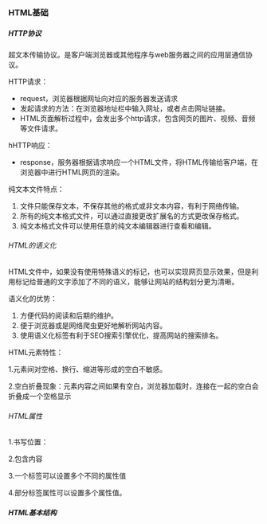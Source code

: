 ### HTML基础

##### HTTP协议

超文本传输协议。是客户端浏览器或其他程序与web服务器之间的应用层通信协议。

HTTP请求：

* request，浏览器根据网址向对应的服务器发送请求
* 发起请求的方法：在浏览器地址栏中输入网址，或者点击网址链接。
* HTML页面解析过程中，会发出多个http请求，包含网页的图片、视频、音频等文件请求。

hHTTP响应：

* response，服务器根据请求响应一个HTML文件，将HTML传输给客户端，在浏览器中进行HTML网页的渲染。

纯文本文件特点：

1. 文件只能保存文本，不保存其他的格式或非文本内容，有利于网络传输。
2. 所有的纯文本格式文件，可以通过直接更改扩展名的方式更改保存格式。
3. 纯文本格式文件可以使用任意的纯文本编辑器进行查看和编辑。

###### HTML的语义化

HTML文件中，如果没有使用特殊语义的标记，也可以实现网页显示效果，但是利用标记给普通的文字添加了不同的语义，能够让网站的结构划分更为清晰。

语义化的优势：

1. 方便代码的阅读和后期的维护。
2. 便于浏览器或是网络爬虫更好地解析网站内容。
3. 使用语义化标签有利于SEO搜索引擎优化，提高网站的搜索排名。

HTML元素特性：

1.元素间对空格、换行、缩进等形成的空白不敏感。

2.空白折叠现象：元素内容之间如果有空白，浏览器加载时，连接在一起的空白会折叠成一个空格显示

###### HTML属性

1.书写位置：

2.包含内容

3.一个标签可以设置多个不同的属性值

4.部分标签属性可以设置多个属性值。

##### HTML基本结构

<html> <head> <title> <body>

<head>标签：
    作用：用于存放<title><meta><style><script><link>.内部用于对于网页的设置，除了title内部的文字外，都不显示。
    <head>标签中我们必须设置的标签是title。
title标签
    1.作用：让页面拥有一个属于自己的标题。  
    2.title中的关键字可以作为搜索引擎抓取时的关键字，提高SEO搜索引擎优化。  
    3.内部的内容会显示在搜索结果的标题部分。  
    4.作为浏览器收藏夹默认的网页标题。    

​    建议网页必须添加title标签内部内容，内容尽量精简，提取网页的关键字。  

body标签

1. 定义网页的主体部分。

DTD

* 完整的html文件的第一行内容叫做文档定义类型。

命名空间

* xml:可扩展标记语言，使用在传输过程中的规范。被设计用来传输和存储数据，是html的补充。
* xmlns:全称叫做XMLNameSpace,浏览器会将此命名空间用于该属性所在元素内的所有内容。
* html元素的命名空间规定了在不同用户的浏览器中标签语义遵循的统一标准，避免出现标签名冲突、
* lang="en"  表示所有的标签元素内容的语言都是英语，对搜索引擎和浏览器是有帮助的。

字符集：

常用字符集编码

* 国际通用字库：

  UTF-8:以字节为单位对Unicode万国码进行编码，涵盖了所有人类的语言文字，一个汉字为三个字节大小。

* 中文国标字库

  * gb2312:少
  * gbk:是gb2312的扩展，增加了繁体字，一个汉字为2个字节大小。

常见问题

1.使用情况建议：

* 如果没有网页加载速度的要求，或者制作的是外文网站，使用utf-8  

* 如果含有大量中文汉字的网站，而且要求网页加载速度快，使用GBK.

* meta标签声明的字库，必须和编辑器软件默认编译字库相同，否则会出现两个字库不匹配，浏览器加载时出现乱码。 

  

#### HTML常用标签

##### h1-h6

权重 h1最大，h6最小，且相互之间不能嵌套  

语义化：如果一个页面多个h1标签，会降低浏览器解析网站内容的能力，因此默认一个页面只写一个h1

##### p

段落标签：给标签内部的内容添加一个完整段落的语义，不负责内容自动换行的样式。  

p和br的使用

* 每一对p标签内部的元素内容为一个完整的段落，如果有多个段落，需要使用不同的p标签进行定义！  

##### 文本格式化

* 均为双标签，且为文本机标签，内部只能书写文字。

* b -- 粗体 bold  

* i -- 斜体字 italic   

* u -- 下划线 underline  

* 其他标签：  

  big -- 大号字  em -- 着重文字  small -- 小号字

  strong -- 加重语气(粗体)  sub -- 下标字  

##### 图像标签

<img> ``` 

单标签；在指定位置插入图片，

属性类型：src/border/width/height/title/alt

width/height:

* 分别为图片的宽高。  
* 属性值：以px为单位的数值，或者省略px不写。  
* 如果不设置两个属性，则以图片的原始尺寸加载。  
* 只设置一个时，另一个会等比例变换；两个都设置，则需注意图片是否变形。  

border:图片边框  

title:鼠标悬停时的提示文本

alt:图片无法加载时用来替换的内容 。添加相对关键词有利于SEO搜索引擎优化。  

##### 音频标签 audio

属性：src/controls(必需)  

<audio src="" controls="controls"></audio>

##### 视频标签 video

<video src="" controls="controls"></video>

##### 超级链接 a 

作用：在指定的位置添加超链接，提供用户进行点击和跳转。  

跳转方式： 跨页面跳转(target="_blank")  页面内跳转

###### 路径查找：

相对路径：从HTML文件本身出发

* 同级查找  
* 子级查找  
* 上级查找  

绝对路径：从电脑的盘符出发进行查找，或者使用网址形式查找。  

缺点：

1. 盘符出发的路径不可移植，不可移动。  
2. 容易出现中文字符，中文路径容易出现错误  

建议：

* 使用相对路径
* 上传时需将图片资源与html文件一起上传。

##### 1.17总结：

* html语义化，有利于SEO搜索引擎优化，提高网站的搜索排名。  

* h1-h6是容器级标签，可以嵌套别的元素，但是不能嵌套比自己小的标签，否则浏览器解析时会自动结束。  

* p标签中嵌套div，浏览器解析时会给p自动结束。  

* html元素的空白折叠现象  

  

##### html锚点跳转:

1. 页面内锚点跳转  

   即从某个位置跳转到同页面的另一个位置  

   制作方法:设置锚点、添加链接  

   设置锚点(两种方法):

   1. 在目标位置的任一标签上添加id属性,id值唯一,区分大小写
   2. 在目标位置添加空的a标签 添加name属性

   添加链接

   1. 添加a标签,href中内容为#name或#id

2. 跨页面锚点跳转

   1.设置锚点

   2.添加链接:目标位置路径#id或name

##### 列表

列表分类:

* 无序列表
* 有序列表
* 定义列表(标题+解释项)

###### 无序列表:ul>li

注意事项:

1. ul内部职能嵌套li,li不能脱离ul单独书写  
2. li标签是一个经典的容器及标签,可以放任意标签,甚至可以放列表结构.  
3. 无序列表的列表项之间没有顺序之分,同样重要.  
4. 无序列表的作用只是搭建结构,与内容前的小圆点无关(css可进行修改)  

###### 有序列表:ol>li

与无序列表只是语义上的差异

注意事项:

1. ol内部职能嵌套li,li不能脱离ol单独书写.  
2. li标签是一个经典的容器及标签,可以放任意标签,甚至可以放列表结构.  
3. 列表项之间存在先后之分  
4. 有序列表的作用只是搭建有顺序的列表结构,前面的数字排序样式不是ol标签的作用,而是css负责的.  

###### 定义列表标签

自定义列表是项目及其注释的组合.

由三个标签组成完整的结构:

1. dl  表示定义一个自定义列表的大结构.  
2. dt  表示定义列表中的一个主题或术语.  
3. dd  定义解释项,表示描述或解释前面的定义主题.  

注意事项:  

1. dl内部职能嵌套dt和dd  dt和dd是同级关系.  

2. dl内部可以嵌套多项主题与解释    

3. dd解释的是前面最近的dt    
4. dt dd 都是容器及标签,可以放置任意内容  
5. 定义列表的缩进样式由css负责,标签只负责搭建语义结构  
6. 配合css布局效果,最好每个dl中只包含一组dt和dd,便于后期管理.  

##### 布局标签

div  span  常用作布局工具,俗称盒子

##### div:

俗称大盒子,内部可以放置任何内容

作用:

1. 划分空网页区域,进行结构布局.一般将相关内容使用div标签包裹起来,整体设置大的布局效果.

##### span

小盒子,容器级标签

作用 

* 在不改变整体效果的情况下进行一些局部调整.  

##### 表格基础

###### 基础内容:

1. 创建一个简单的表格至少有三个标签组成,分别为table  tr  td 标签  

   table: 表格,定义的是整个表格的大结构  

   tr:表格的行,定义的是表格由多少行组成  

   td:表格数据,定义的是每一行内部的单元格.  

2. 三者关系:table>tr>td

3. 表头:th,会替换td

###### 单元格属性:

* 表格单元格可以进行合并,通过th和td两个属性  
* rowspan:跨行合并.上下  
* colspan:跨列合并,左右  

案例问题:

* 没有**添加表格属性border**和style 导致显示空白页面

```html
        <table border="1" style="border-collapse: collapse">
            <tr>
                <td colspan="2"></td>
                <td rowspan="2"></td>
                <td colspan="2"></td>
            </tr>
            <tr>
                <td></td>
                <td rowspan="2"></td>
<!--                <td></td>-->
                <td></td>
                <td rowspan="2"></td>
            </tr>
            <tr>
                <td rowspan="2"></td>
<!--                <td></td>-->
                <td></td>
                <td></td>
<!--                <td></td>-->
            </tr>
            <tr>
<!--                <td></td>-->
                <td></td>
                <td colspan="2"></td>
<!--                <td></td>-->
                <td></td>
            </tr>
        </table>
```

* 法一:补全全部单元格后进行划分合并  
* 法二:数出行数及每行顶边对齐的单元格,直接进行填写合并数目  

###### 表格分区

四大区域:表格标题;表格头部;表格主体;表格页脚  

分区标签:

以下标签均为双标签,四个分区可以选择性进行组合

与书写顺序无关,浏览器加载时按照caption-->thead --> tbody --> tfoot的顺序.    

caption:表格标题,  

thead: 表格的头部 内部嵌套tr>th  

tbody:  表格主体  内部嵌套tr>td  

tfoot:  表格页脚  内部嵌套tr>td  

制作表格的步骤:

写分区--填充内容-- 如果有合并,则进行合并

##### 表单的了解与制作

表单用于搜集不通类型的用户输入,表单元素就是网页中提供用户进行输入或点击的小控件.

在html中,一个完整的表单通常由表单域、提示信息和表单控件构成.

###### 功能:

* 表单域:容器,用来容纳所有表单控件和提示信息,可以定义处理表单数据所用程序的url地址及数据提交到服务器的方法.  
* 提示信息:一个表单通常还需要包含一些说明性文字,提示用户进行填写.  
* 表单控件:包含了具体的表单功能项,如单行文本输入框、密码框等.  

###### 表单域

form  :功能性标签,保证表单信息正确的提交到后台服务器

* action: url  指定接收并处理表单数据的服务器程序的url地址
* method: get/post  用于设置表单数据的提交方式
* name:  自定义名称  规定表单的名称

​           双标签,容器级标签

###### 表单元素

input标签:

* 单标签,本身相当于一个特殊的文本    

* 通过标签属性实现常用功能    

  * type:决定input标签的形态    

    * text 单行文本输入框  value属性定义默认的输入文字  

    * password 密码输入框   

    * radio  单选框 一般成组出现(性别)    

      同一组单选框必须互斥,通过设置相同的name值实现  

    * checkbox  复选框  同一组最好也设置相同的name值(实现分组)  

      单选框和复选框都可以通过checked来设置默认选项  

    * 按钮:  

      * button 普通  
      * reset  重置  
      * submit  提交  
      * image  图片  

    * file: 文件上传  input的multiple属性可以决定是否选择多个文件.  

    * textarea : 文本域  在标签之间书写的内容即为默认文本     

      属性: rows/cols

下拉菜单:

下拉菜单需要至少两个标签完成结构:selection  option  

两个标签都是双标签,文本级标签.

关系:selection>option option可以有任意多项.

默认选中项:一般情况为第一项,也可通过设置selected来设置.  

分组管理:optgroup 

select>optgroup>option

optgroup 的label属性,表示给这组标签添加组名,optgroup 不能选

label标签:帮表单元素定义标记. 通过绑定其他内容去扩大触发点击范围.如果将表单控件与提示内容使用label进行绑定后,用户点击label内的提示内容时,浏览器会自动将焦点转到和标签相关的表单控件上.

绑定方法:

法一:

1. 给表单元素设置id属性  
2. 将需要绑定的其他内容用label标签包裹  
3. 给label标签设置for属性,属性值为绑定的表单元素的id属性值  

法二:

* 将内容与input都包裹在label中.    

对比:

* 要绑定的内容与表单元素距离太远时,使用第一种  

##### 字符实体

背景:在普通文字书写时,有一些特殊符号或具有特殊功能的符号不能直接书写,因此需要用一些HTML预留好的替换字符进行书写,这些替换字符叫做字符实体.

常用字符实体:

| 结果 | 描述           | 实体名称 |
| ---- | -------------- | -------- |
| "    | quotation mark | &quot;   |
| '    | apostrophe     | &apos;   |
| &    | ampersand      | &amp;    |
| <    | less-than      | &lt;     |
| >    | greater-than   | &gt;     |

所有的字符实体和试题编号都是以&开头,;结尾

实体名称对大小写敏感!

浏览器也许并不支持所有实体名称.





### CSS

层叠样式表,用来表现HTML文件样式的计算机语言.

作用:静态地修饰网页,并且可以配合各种脚本语言动态地对网页各元素进行格式化.

css的组成:

层叠式:层叠性和继承性

样式:定义如何显示HTML元素(文字文本、背景、盒模型、浮动、定位、其他)

#### CSS语法

###### css书写方式:内联式、内嵌式、外联式、导入式

| 名称   | 位置                                                         | 备注                                                         | 示例                                                         | 特点                                                         |
| ------ | ------------------------------------------------------------ | ------------------------------------------------------------ | ------------------------------------------------------------ | ------------------------------------------------------------ |
| 内联式 | 在HTML标签之上的style属性中书写css样式                       | 所有的css样式属性总体组成标签的style属性的属性值.            | <p style="font-size: 20px;font-weight: 700;color: #ff8500">这是一段文字</p> | a.必须写在标签上,没有完全脱离HTML标签  b.css样式代码让标签结构繁重,不利于HTML结构的解读  c.多处需要相同样式时,需要写多次,增加代码量. |
| 内嵌式 | HTML文件中,head标签内部的style标签中进行书写                 | style标签的属性type,属性值为"text/css"                       | <style>/* css规则:选择器、属性*/</style>                     | 优点:a.实现了结构和样式的初步分离,css只负责样式,HTML负责结构.   b. 多个标签可以利用一段代码设置相同的样式,节省代码量.         缺:a.没有完全脱离html  b.两个HTML文件想使用同一个样式时,仍需写两次.增加代码量  c.HTML文件中css代码过多时,会头重脚轻. |
| 外联式 | 在一个单独的扩展名为.css的文件中                             | 内部代码与内嵌式样式表中style标签中的代码是一样的,需要通过选择器去选中标签,添加对应的样式.不需要再添加style标签 | 外联式引用:必须将样式表引入到HTML文件中才能正常进行加载.           引入方式:在HTML中的head标签内部使用link标签进行引入 | 优点:a.实现了HTML和css的完全分离   b.多个HTML文件可以共用一个css文件,便于提取公共css,减少代码量  c.可以实现一个css文件变化,多个HTML页面同时变化,减少工作量. d.一个HTML页面可以引入多个css文件,实现同一个页面中css代码分层. |
| 导入式 | 在内嵌式样式表<style>标签内部，或者在外联式样式表内部，导入其它外部的css文件 | 利用一条@import url(路径)语句进行引入                        |                                                              | 浏览器优先加载HTML结构,结束后再进行编译,如果网速较慢时,会导致网页出现没有css样式的效果,给用户的体验不好. |

link标签

| 属性名 | 属性值       | 说明                                                         |
| ------ | ------------ | ------------------------------------------------------------ |
| rel    | "stylesheet" | 表示引入的外部文件与HTML之间的关系                           |
| href   | css文件路径  | hypertext reference  超文本引用                              |
| type   | "text/css"   | 表示加载时代码按照纯文本形式的css代码加载.HTML5中可以省略type属性不写. |

实际应用:

* 小型案例:可以使用内嵌式css
* 大型网站项目:推荐使用外联式css

#### css规则

由两部分组成:选择器,一条或多条声明.

注意事项:

1. 分号必要性:每条属性后必写;  否则后面的样式全会解析错误
2. css中所有属性与属性之间对换行、空格、缩进不敏感
3. 合理添加注释   /* 注释 */

###### css格式样式:

展开格式:开发过程中使用,代码可读性强,便于调错

紧凑格式:上传服务器时使用,减少不必要的空白字符,压缩文件大小,利于传输.

大小写皆可,推荐小写.

空格规范:选择器后;属性名和属性值之间.

### css常用样式:

#### 字体属性

* color  

* font-family  

  font-family可以设置多个字体名称,在实际加载时只会选择一种加载,选择的一句是按书写顺序进行,如果浏览器不支持第一种字体,则会尝试下一个,直到找到第一个支持的字体.  

  浏览器中加载的字体是用户机器自带的,如果用户的电脑中没有设置的字体则加载失败,需要查找下一个,因此,必须在最后设置一个所有机器都具备的通用字体作为后路.  

  中文字体中一般带有英文可以加载的字体效果,为了避免对英文字体的影响,建议将英文字体写在属性值最前面  

* font-size  

  | 相对长度单位 | 说明                              |
  | ------------ | --------------------------------- |
  | px           | 像素值,最常用单位                 |
  | em           | 倍数,继承自父元素设置的字号的倍数 |
  | %            | 百分比,继承自父元素设置的字号的   |

  | 绝对长度单位 | 说明 |
  | ------------ | ---- |
  | in           | 英寸 |
  | cm           | 厘米 |
  | mm           | 毫米 |
  | pt           | 点   |

  注意事项

  1. 如果HTML中不设置字号，不同的浏览器有自己默认的加载字号，比如chrome、IE，默认显示字号为16px。

  2. 不同的浏览器也有自己最小加载显示字号，如果设置的字号低于最小字号，都以最小字号加载，0除外。chrome浏览器最小加载显示字号为8px，IE浏览器最小可以支持1px的字号。

  3. 实际应用:

     网页中最小设置字号必须是12px，如果低于12px会出现兼容问题。现在网页中普遍使用14px+。  

     尽量使用12px、14px、16px等偶数的数字字号，ie6等老式浏览器支持奇数会有bug.  

     实际工作中以设计为主.  

* font

  font-weight：

  * 设置文字是否加粗
  * 属性值：单词(normal/bold/bolder/lighter)  数字(400/700)

  font-style:

  * 设置文字是否斜体显示
  * 属性值：normal、italic(斜体样式)、oblique(文字倾斜)

  line-height

  * **可以被继承!**

  * 设置一行文字实际占有的高度，文字字号在行高中是垂直居中的。
  * 属性值：px  %
  * 量取行高：
  * 确定字体及字号
    * 根据已知字体和字号，书写上下对齐的两行文字并调整，直到其对齐。

  字体综合font：

  1. 进行综合书写时，必须有字号和字体，且顺序不得颠倒

  2. 字号/行高 字体     

     font: 18px/25px "宋体";

  3. 粗体/斜体 字号/行高 字体   

     ```html
     font: bold italic 18px/25px "宋体"
     ```

  设置过line-height后再设置font综合属性，则前面的line-height失效。

  正确写法为:

  1. 父元素设置line-height，子元素设置font-size

  2. 父元素不进行设置，子元素设置font简写属性 。

     ```
     font: 12px/22px "微软雅黑";
     ```

     

#### 文本属性

##### 水平对齐

text-align : 设置文本水平方向对齐

在盒子中，不论文本是单行还是多行，都会向对应方向对齐。

属性值：left center right 

##### 文本修饰

text-decoration:

属性值：none/overline/line-through/underline

##### 文本缩进

text-indent

属性值：数值 / em(首行缩进几个中文字符的位置)  / 百分比(文字所在父级标签的width属性的百分比)

区分正负，正向右，负向左。

#### 盒子

如果想在浏览器中具体看到一个盒子占有的实际位置,需要设置盒子可以实体化的三属性。

width  height  background-color

##### css选择器:

在内嵌式和外部css中，要想将 CSS样式应用于特定的HTML元素，首先需要找到该目标元素，这时需要用到CSS中的选择器。

选择器:选择要添加样式的HTML标签的一种方法、模式.

版本:css2.1

分类:

* 基础选择器:标签选择器、id选择器、类选择器、通配符选择器  
* 高级选择器:后代选择器、交集选择器、并集选择器  

| 选择器       | 选择方式                                                     | 书写方式                                                     | 选择范围                                                     | 示例                 | 用途                                                         | 特点                                                         |
| ------------ | ------------------------------------------------------------ | ------------------------------------------------------------ | ------------------------------------------------------------ | -------------------- | ------------------------------------------------------------ | ------------------------------------------------------------ |
| 标签选择器   | 通过标签名选择标签元素                                       | 标签名                                                       | HTML文件中所有的同名标签                                     | p { color: red }     |                                                              | 优:可以选中所有的同名标签,设置所有同名标签的公共样式.   缺:只能实现全选,不能对局部的标签添加特殊样式 |
| id选择器     | 通过标签上的id去选择标签                                     | #id属性值                                                    | 只能选中一个标签,id值唯一                                    | #para1 { color:red } |                                                              | 缺点:只能实现单选,不能多选                                   |
| 类选择器     | 通过标签的class属性去选择标签                                | .class属性值                                                 | 页面中所有class属性值相同的标签.class属性值可以与其他的class相同. |                      |                                                              | ·特点1:多个不同的标签，不区分标签类型，只要class属性值相同，都可以被同一个类选择器选中。·特点2:一个标签的class属性可以有多个属性值，值之间用空格分隔，每个属性值组成的选择器，都可以选中这一个标签，每个选择器后面的样式都会添加给同一个标签.    优点:①通过一个类选择器进行多选，选中多个标签，添加公共样式。②一个标签可以被多个类选择器选中，可以将所有样式进行分离，分别提取公共样式和单独样式，节省代码量。 |
| 通配符选择器 | 通过一个符号选择全部元素                                     | * { }                                                        | 全部元素                                                     | * { }                |                                                              | 优:可以全选、简化书写    缺:通配符选择效率低，设置的部分公共样式不是所有标签都需要添加，如果使用通配符选择，会让不需要的标签也加载一次样式，导致浏览器多做无用的工作。**实际上线的网站不允许使用*清除默认内外边距!** |
| 后代选择器   | 通过标签之间的嵌套关系去选择元素,基本组成部分就是基础选择器  | 空格表示后代，基础选择器中间使用空格分隔，空格前面的选择器选中的标签必须是后面选择器选中标签的祖先级。 | 通过后代选择器中前面的一系列基础选择器缩小选择范围，最终由最后一个选择器确定选中的标签。 |                      |                                                              | **后代关系不一定是父子关系**     优点:减少了class属性的定义使用,选择效率更高. |
| 交集选择器   | 通过一个标签之上满足所有的基础选择器的需求去选择标签。       | 书写方式:基础选择器进行连续书写，如果有标签选择器参与交集，必须书写在开头. | 选择范围:选择的是满足所有基础选择器需求的标签，如果一个条件不满足都不能被选中。 | p.demo { color: red} |                                                              | 交集选择器可以进行类名的连续交集,需要满足更多的条件才能选中标签;IE6不支持连续交集写法,只关注最后一个.  交集选择器可以作为其他高级选择器的组成部分 |
| 并集选择器   | 不同选择器选中的元素都要设置相同的样式，多次书写相同的样式属性对代码造成浪费，可以将前面六种选择器可以进行并集书写，相当于一种简化写法。 | 将多个选择器中间用逗号进行分隔，最后一个后面不能加逗号。     | 是所有的单独选择器选中的标签的并集集合。                     |                      | 如果多个标签具有公共样式，但是不能用一个选择器选中，可以使用并集写法。②可以使用标签选择器的并集写法，进行默认样式的清除，替换通配符的功能。 |                                                              |

类选择器的特殊应用:

原子类:在css中提前设置一些类名，每个类选择器后面只添加—条css样式属性,这些属性会在页面中常被使用，后期可以不需要多次书写属性，只要将对应的类名添加给需要的标签即可。

###### 伪类

概念:

* 普通的类:

  必须给标签设置对应的class值才能选中标签,而且类选择器后面添加的属性会立即加载到浏览器上.

* 伪类:

  伪类:不需要给标签添加任何属性，伪类名都是语法提前规定好的，须搭配其他选择器使用，伪类选择器后面添加的样式不一定立即加载到浏览器之上,只有用户触发了对应的行为，伪类的样式才会立即加载。

a标签的伪类 : link visited  hover active

* 用户触发对应行为就可以加载对应的样式.

* 书写顺序: link --  visited --  hover  -- active  否则会被层叠

  原因:伪类的权重是相同的,只能根据书写顺序来进行层叠

伪类选择器:通过选中的标签添加伪类，去选中标签的某个状态或位置。

:after:这个伪类表示选中的是某个标签内部的最后的位置。

书写方法:前面必须加普通的选择器，后面连续书写伪类名称。

将伪类添加给一个选中父盒子的选择器后面，一般给需要清除**浮动的父盒子**设置一个clearfix的类名。

##### 继承性

* 如果一个标签没有设置过一些样式，它的某个祖先级曾经设置过，在浏览器中该标签也加载了这些样式，这些样式都是从祖先级继承而来，这种现象就是继承性。  
* 能够被继承的样式是所有的文字相关样式属性，其他的属性都不能被继承。

继承性的应用:

* 继承性是一个很好的性质，可以将页面中出现最多的文字样式设置给一个较大的祖先级标签比如<body>，后期所有的后代标签都可以从<body>进行继承。

##### 层叠性

样式层叠

判断选择器是否选中目标标签:

* 选中目标标签

  1. 比较多个选择器的权重,权重高的层叠权重低的(范围越大,权重越小)  

     高级选择器权重比较方法:依次比较组成高级选择器的id的个数，类的个数，标签的个数，如果前面能够比较出大小就不再比较后面，如果前面相等就往后比较，直到比较出大小。  

     比较顺序:id个数,类的个数,标签的个数.    

  2. 如果选择器权重都相同,需要比较css中代码的书写顺序,后面的会层叠掉前面的.  

* 选中目标标签的祖先级    

  选中的目标是祖先级,文字样式被继承,也会出现层叠  

  1. 就近原则,  
  2. 同样近时,比较选择器权重  
  3. 权重也相同时,比较css代码中的书写顺序.  

* !important关键字

  在**比较权重过程中**如果遇到此关键字,可将此样式属性的权重提升到最大.  

  书写位置:属性值 !important

  *注意*

  ① 就近原则中,不需要比较选择器权重,所有important会失效.

  ②important不能提升选择器的权重,只能**提升某条属性的权重**到最大.

* 行内式样式权重最高,但是比!important关键字低



#### 盒模型：
    
+---------------------------+
|          margin           |
|  +---------------------+  |
|  |       padding       |  |
|  |   +-------------+   |  |
|  |   |   content   |   |  |
|  |   +-------------+   |  |
|  |                     |  |
|  +-------border--------+  |
|                           |
+---------------------------+
注意顺序，由内而外：content -> padding -> border -> margin

宽 高 边框(border) 内边距(padding) 外边距(margin)

常见盒模型区域：

1. 书写元素区域：width+height
2. 盒子可以实体化的区域：width+height+border+padding
3. 盒子实际占位：width+height+border+padding+margin

##### 盒模型属性

**width**：auto/px/%

​	特殊应用:普通元素如果不给它设置宽度时，默认为auto，浏览器会根据其特性自动计算出所占宽度，如：div默认为父级元素的100%宽，span默认为内容自动撑开的宽度。

​			body元素较为特殊，不需要设置其width属性，宽度会自动适应浏览器窗口的宽度。

**height**：auto/px/%

​		特殊应用：如果不设置高度，默认为auto，浏览器会自动计算出实际高度,也就是内部元素内容自动撑开的高度。元素高度自适应内部内容的高度。

**padding**

作用：设置的是元素的边框内部到宽高区域之间的距离。

特点：可以去加载背景，不能书写嵌套的内容。

属性值：常用px

复合属性(4个值):上右下左

简写:可以有1-4个值

1. 四个值:上右下左

   ```html
   padding: 20px 15px 30px 40px
   ```

2. 三个值:上[左右] 下

   ```html
   padding: 20px 30px 40px
   ```

3. 两个值:[上下] [左右]
4. 一个值:[上下左右]

案例:制作三边相同,一边不同的内边距

```html
法一:padding:20px 20px 20px 15px
法二:padding: 20px 20px 15px
法三:padding: 20px
     padding-bottom: 15px
```

**border**

作用:设置的是内边距外面的边界区域,作为合资的实体化的最外层.

属性值:由三个值组成,分为线的宽度、形状、颜色

复合属性:三个值

* border-width: px  四个方向都有边框

* border-style: 形状单词,总体类似padding综合属性的写法

  none   /  solid  /  dashed(兼容问题)  /  dotted

* border-color: 颜色名或颜色属性

根据边框的方向划分:

* 上右下左
* 每个单一方向都需要三个值

根据方向和类型进一步细分

* 单一属性写法:border-方向-类型

  ```html
  border-top-color: green;
  ```

**margin**

作用:设置盒子与盒子之间的距离

特点:不能渲染背景

属性值:px

##### 盒模型的扩展应用

###### **清除默认样式**

* 大部分标签都有一个浏览器加载的默认样式,会对布局造成一些影响.为了避免默认样式对整体布局效果造成影响,一定要清除默认样式.

* 盒模型属性中内外边距:大部分容器及标签都有默认边距,用标签选择器的并集方式或用通配符清除.

  浏览器加载时,通配符会选中所有元素,标签选择器只选部分,因此,**通配符选择器的效率较低**.

* ul  ol  清除默认的列表前缀  list-style:none

* a: 标签的默认样式

  ```
  a {
    color: #333;
    text-decoration: none;
  }
  ```

* 清除默认加粗效果:font-weight: 400;或normal

* 可以设置初始化的公共样式,让大部分后代标签去继承

  ```
  body {
    color: #333;
    font-size:14px;
    font-family: Arial,"宋体"
  }
  ```

###### **高度height应用**

* 如果设置了高度:盒子占有的高度位置就确定死了，后面的同级元素会紧挨着加载。
* 如果不设置高度:会根据标签内部内容高度自动撑开。

必须设置高度:

设计图中盒子高度位置固定,其他元素在高度下面加载.

自身盒子内部内容过多会移除盒子区域.

overflow属性:

* 设置了高度的盒子,如果内容出现溢出,使用overflow属性进行处理

​	属性值:visible / hidden / scroll / auto 

必须不设置高度:

* 要求盒子高度必须自适应内部内容的高度(新闻页面)
* 或者设置height的属性值是自动的

给父元素添加溢出隐藏

```css
/*overflow: hidden;*/
```

高度自适应原因:一个元素没有设置高度，同时设置了溢出隐藏，浏览器在加载盒子尺寸时，遇到溢出隐藏浏览器会强制性去检索内部的子元素的高度，不论子元素是标准流还是浮动，都会将最高的高度作为父盒子高度加载。
浮动影响后面的元素:父元素有了高度后，可以管理住内部所有的浮动元素，不会延伸到后面标签中影响贴边.

###### **居中**

* 文本水平居中:text-align

* 文本垂直居中:

  单行:文本在行高中是居中的,可以通过设置行高=盒子的高度来实现垂直居中: line-height = height

  多行:让元素高度自适应,或正好=多行文字的高度,设置元素内边距上下值相同.

* 元素垂直居中:

  与多行文本类似,让父盒子高度为自适应,并为其设置上下padding

* 元素水平居中:

  对于div等需要独占一行的盒子,**父盒子宽度大于子盒子时**,给子盒子设置margin值,左右为auto.

  原因:auto只在水平方向有作用,水平方向的margin如果设置为auto,边距会自动无限增大,直到撑满父元素中除了子元素之外的区域,如果两边都是auto,都要无限增大,达到平衡时,两边距离相同,盒子就会居中.

###### **父子盒模型**

1. 需要独占一行的盒子中横着放多个元素且保证子元素不溢出不掉下.这时就需要父width≥所有子元素的width+padding+margin+border

2. 特殊情况:盒模型自动内减

   父子盒模型中,只有一个子元素,且子元素是类似div标签(必须独占一行),不设置子元素的width属性,子元素的width属性值会自动加载父元素的width.

   如果同时设置了子元素的margin  padding border,不需要手动进行内减,子元素的width会自动收缩尺寸.

###### **margin塌陷**

*水平方向没有margin塌陷问题!*

* 同级元素塌陷:

  现象:在垂直方向如果有两个元素的外边距相遇,那么实际的两个盒子间的边距为两个外边距中较大的那个,而不是两个的和.

* 父子元素塌陷

  * 父元素和子元素都设置了同方向的margin值,两个属性之间没有其他内容进行隔离,导致两个属性相遇,发生margin塌陷.
  * 父元素没设置margin,子盒子设置了margin,会带着父级一起掉下来.

解决问题!

* 同级:避免两个margin相遇
  * 找准一个方向,将想要的margin值只给一个元素
* 父子:添加border或padding隔离开;父子盒模型之间的距离直接使用父级的padding挤出来,避免使用子元素的margin



#### 标准文档流

标准文档流，指的是元素排版布局过程中，元素会默认自动从左往右，从上往下的流式排列方式。前面内容发生了变化，后面的内容位置也会随着发生变化o

HTML就是一种标准文档流文件。

HTML中的标准文档流特点通过两种方式体现:微观现象和元素等级。

标准文档流特点:

* 区分行块
  * 块级元素:可以设置宽高,必须独占一行
  * 行内元素:不能设置宽高,可以并排一行

微观现象:

1. 空白折叠现象
2. 文字类的元素如果排列在一行,会出现一种高低不齐,底边对齐的效果.
3. 自动换行:元素内一行内容写满width时会自动换行

元素等级:

​	(和在HTML中根据元素放的内容不一样划分的容器级文本级不是一个概念)

* 块级元素:大部分容器级标签,p标签
  * 可以设置宽高,浏览器正常加载
  * 独占一行
  * 如果不设置宽度,会自动撑满父级元素,不设置高度,会自动被内容撑开
* 行内元素: 大部分文本级标签
  * 不能正常加载宽度和高度,其他的盒模型属性虽然能设置,但加载时容易出现问题
  * 行内元素可以与其他行内或行内块元素并排显示
  * 行内元素无论是否设置宽高,都会被自动撑开.
* 行内块元素:img  input
  * 可以设置宽高,可以与其他行内或行内块排成一行
  * 如果不设置宽高,则以原始尺寸进行加载,或被内容自动撑开
  * 依旧具有标准流的围观现象,如空白折叠,自动换行 

#### 显示模式display

标准流中的元素有自己默认的浏览器加载模式，但是加载模式不是一成不变的，后期可以通过display属性更改一个标签的显示模式。

属性值:	block  /  inline  /  inline-block  /  none

脱离标准流:浮动  绝对定位  固定定位

##### 浮动

属性名:float

属性值 : left  right

###### 性质:

1. 脱离标准流:具备行块二象性,浮动的元素可以设置宽高,还可以并排一行,且不会有空白折叠现象,如果不设置宽高,可以被元素内容自动撑开.

2. 依次贴边:

   若为left:父元素宽度足够的情况下,所有子元素会按照HTML书写顺序依次向左进行贴边.

   两种情况:

   * 父元素宽度不够时,子元素会倒着向前找边贴
   * 兄弟元素后面的宽度够,但没有边可以被贴时,此元素会继续倒着向前找边贴
   * 不会出现钻孔现象
     * 如果贴到父元素后,子元素比父元素宽,那么会出现溢出现象

3. 浮动的元素没有margin塌陷现象

4. 浮动的元素让出标准流位置

   元素浮动后,脱离了标准流,会将原占有的标准流位置让给后面一个同级元素.

   如果一个浮动而其他的不浮动,在不同浏览器中会有不同的效果:压盖,水平排列,有margin的水平排列

   如果没有特殊需求，不允许一个父元素中的子元素有的浮动有的不浮动，同级元素中有一个浮动其他的也要浮动。(存在兼容問題)

5. 字围现象

   与压盖效果类似,一个元素浮动,元素2不浮动且内容中包含文字,元素1让出标准流位置后,元素1会盖住元素2,但文字内容不会被盖,文字会围绕元素1进行加载.

   案例:百度百科的图文介绍

###### 浮动的问题

1. 标准流中的元素，不设置高度的情况下，都能被内部的标准流元素自动撑高。如果内部的子元素进行了浮动，浮动的子元素是撑不高标准流父亲的。
2. 父元素没有高度，会影响后面元素的标准流位置，如果浮动的子元素足够高时，有可能影响到后面浮动元素的贴边。

###### 清除浮动带来的影响:

1. 给标准流的父元素强制给一个合适的高度

   解决:父元素有了高度，前面的浮动不能影响后面元素的标准流位置和贴边。

   问题:父元素高度不是自适应，一旦子元素高度变化，问题可能再次出现。

2. clear属性

   作用:清除标签元素自身受到的前面的浮动元素的影响

   属性值:left  /  right  /  both  

   给标准流父元素添加clear属性，父元素不受前面浮动影响，不会再占有浮动让出的位置.

   解决:浮动元素影响后面元素标准流位置和贴边。

   问题:父元素不能高度自适应，两个父元素之间如果有margin效果不正确。

3. 隔墙法:

   在两个盒子之间添加一个空盒子 且盒子带有以下属性:

   ```html
   .boxclear {
   clear:both;
   }
   ```

   解决:浮动影响后面元素标准流位置和贴边，模拟父元素间的距离。

   问题:父元素没有高度自适应。

4. 内墙法:

   在父元素内部,所有浮动子元素的最后添加一个空div,包含以下属性:

   ```
   .boxclear {
   clear:both;
   height:0;	
   }
   ```

   解决:父元素高度自适应，浮动影响后面的元素位置和贴边。

   缺点:浮动是css样式属性带来的问题，内墙法使用HTML结构去辅助解决问题，如果页面中浮动元素很多，需要添加多个没有语义的空标签，造成HTML结构的冗余。

5. 添加伪类选择器

   :after:这个伪类表示选中的是某个标签内部的最后的位置。

   书写方法:前面必须加普通的选择器，后面连续书写伪类名称。

   将伪类添加给一个选中父盒子的选择器后面，一般给需要清除**浮动的父盒子**设置一个clearfix的类名。

   ```css
           .clearfix:after {
               /*添加一个文字内容*/
               content: "1";
               /*将文字转为块级元素*/
               display: block;
               /*给此盒子设置固定高度,避免影响父盒子高度*/
               height: 0;
               /*清除前面的浮动影响*/
               clear: both;
               /*将占位置的元素隐藏*/
               visibility: hidden;
           }
   ```

6. 

总结:

如果父元素高度是固定的，建议使用height属性解决。
如果父元素高度需要自适应，建议使用overflow属性解决浮动问题。

浮动贴边性质的应用:

* 平均分布表格
* 导航栏效果
* 常见的电商或企业网站布局.

#### 背景属性:

###### background-color

###### background-image

* 作用:给盒子添加图片的背景修饰
* 加载范围:默认的加载到边框及以内的部分,后期如果图片不重复加载,加载从border以内开始.
* 属性值:url(路径)

###### background-repeat

搭配background-image使用

| 属性值    | 作用                                                         |
| --------- | ------------------------------------------------------------ |
| repeat    | 重复，默认属性值，表示会使用背景图片重复加载填满整个盒子背景区域 |
| no-repeat | 不重复，不论背景图是否大于盒子范围，都只加载一次图片         |
| repeat-x  | 水平重复，使用背景图片水平重复加载铺满第一行，垂直方向不重复 |
| repeat-y  | 垂直重复，使用背景图片垂直重复加载铺满第一列，水平方向不重复 |

###### background-position

主要用于设置不重复的图片在背景区域的加载开始位置。

属性值:分为三种写法，单词表示法、像素表示法、百分比表示法。不论哪种写法，属性值都有两个，值之间用空格分隔。

单词表示法:left  /  center  /  right         top  /  center  /  bottom

像素表示法: 属性值可以为负.

```
background-position:100px 200px;
/*表示针对border内的左上定点水平方向距离为100px,垂直方向距离为200px */
```

* 应用:可以利用属性值为负数,制作在小盒子中显示大的背景图的一部分

百分比表示法:水平方向，等价于盒子的border以内的背景区域宽度减去图片的宽度;垂直同水平

###### background-attachment

作用:设置的是背景图片是否要随着页面或者盒子的滚动而滚动。

属性值:

| 属性值 | 说明                                                         |
| ------ | ------------------------------------------------------------ |
| scroll | 滚动的，表示背景图片与盒子保持相对位置不变，随着页面的滚动而滚走。 |
| fixed  | 固定的，背景图的定位的参考点从盒子border以内的左上顶点变为了浏览器窗口的左上顶点，页面滚动时，浏览器窗口的左上顶点是不变的，导致背景图固定在浏览器窗口的某个位置,不会随着页面滚动而滚走. |

###### 综合属性:background

属性值:1-5个的组合,可以交换顺序

**注意**

* 没有写的属性会按照默认值进行加载
* 后期可以使用单一属性对综合属性中的值进行层叠.

##### 背景应用：

###### 场景一：替换插入图

文字隐藏方式：

1. 将font-size设置为0
2. 使用text-indent将文字缩出盒子，再用overflow：hidden来实现。

###### 场景二：padding区域背景图

在一个盒子中，有背景图有文字，文字会让开背景图区域进行加载，背景区域应该使用padding挤出位置。

###### 场景三：精灵图

当用户访问一个网站时，需要向服务器发送请求，网页上的每张图像都要经过一次请求才能展现给用户。
然而，一个网页中往往会应用很多小的背景图像作为修饰，当网页中的图像过多时，服务器就会频繁地接受和发送请求，这将大大降低页面的加载速度。
为了有效地减少服务器接受和发送请求的次数，提高页面的加载速度，出现了CSS精灵图。

CSS精灵是一种处理网页背景图像的方式。
它将一个页面涉及到的所有零星背景图像都集中到一张大图中去，然后将大图应用于网页，这样，当用户访问该页面时，只需向服务发送一次请求，网页中的背景图像即可全部展示出来。

css精灵的技术依据
①将网页中需要用到的小尺寸背景图制作成一张背景透明的png
图片。
②利用背景定位技术，将精灵图的每个小图片加载到对应的标签上。

制作精灵图的注意事项
1.精灵图上放的都是小的装饰性质的背景图片，插入图片不能往上放。
2.精灵图的宽度取决于最宽的那个背景图片的标签宽度。
3.精灵图可以横向摆放也可以纵向摆放，但是每个图片之间必须留够足够的空白,保证背景图片加载到一个标签内部时，不能出现多余内容。

###### css3新增背景属性

1. 背景半透明

   rgba模式:在rgb基础上增加了一个不透明度的设置，不透明度alpha取值范围在0-1之间，0表示完全透明，1表示完全不透明，0.5表示半透明。

2. 背景缩放 background-size

   设置图片尺寸

   属性值：

   | 属性值  | 说明                                                         |
   | ------- | ------------------------------------------------------------ |
   | px      | 只设置一个值，则垂直方向等比例缩放；设置两个值，按照设置值加载 |
   | 百分比  | 同上，数值参照盒子的宽、高属性                               |
   | cover   | 自动调整缩放比例，把背景图像扩展至足够大，以使背景图像完全覆盖背景区域。如有溢出部分则会被隐藏。 |
   | contain | 自动调整缩放比例，把图像图像扩展至最大尺寸，保证图片始终完整显示在背景区域。 |

3. 多背景：

   css3中规定：一个盒子上可以添加多张背景图片，用","分隔

   且先写的显示在最上层

#### 定位属性

position

属性值：relative absolute fixed

作用：设置定位的元素，它需要根据某个参考元素发生位置的偏移

偏移量属性：

* 定位的属性要想发生位置的移动，必须搭配偏移量属性进行设置。
* 方向：left、right、top、bottom  值一般为px为单位
* `left: 50px;` 含义：以父元素左(left)侧边 A 为起点，朝着父元素**内部**看子元素 B 时，AB 两者的距离

##### 相对定位：

属性名：relative

参考元素：标签加载的原始位置

必须搭配偏移量属性才能发生位置移动

性质：

1.相对定位的元素不脱离标签的原始状态(标准流、浮动)，不会让出原来占有的位置

2.元素显示效果上：原位留坑，形影分离。

注意事项：

1. 偏移量属性的值区分正负(正数表示和偏移方向相反)

   （大盒套小盒 ）

2. 同一方向不能设置两个偏移量属性

###### 实际应用

1. 由于相对定位元素比较稳定，不会随意让出位置，可以将相对定位的元素作为后期绝对定位的参考元素。
2. 相对定位比较稳定，可以在占有原始位置的情况下，对加载效果区域进行位置调整，进行微调设置。或者对文字进行微调。

##### 绝对定位

属性名:absolute

参考元素:距离最近的祖先元素,如果祖先都没有定位,则参考body

必须搭配偏移量属性才能发生位置移动

性质:绝对定位的元素脱离标准流，会让出标准流位置，可以设置宽高，也可以随时定义位置，绝对定位的元素不设置宽高只能被内容撑开。
注意

1. 绝对定位的参考元素是不固定的，不同的参考元素以及不同的偏移量组合，会导致绝对定位元素的参考点不同，具体位移效果不同。
2. 在绝对定位中，由于参考点不同，left正值不再等价于right的负值。

以<body>为参考元素时，参考点的确定与偏移量方向有关。
第一，如果有top参与的定位，参考点就是<body>页面的左上顶点和右上顶点。自身的对比点是盒子的所有盒模型属性最外面的左上角或右上角。
第二，如果有bottom参与的绝对定位，参考点是<body>页面首屏的左下顶点或右下顶点。对比点是盒子的所有盒模型属性最外面的左下角或右下角。
实际应用中，如果以<body>为参考元素，不同分辨率的浏览器中，绝对定位的元素位置是不同的，所以较少使用<body>作为参考元素。

如果祖先级中有定位的元素，就不会去参考<body> .
参考元素:参考的是祖先元素中有任意定位的，在HTML结构中距离目标最近的祖先。

根据绝对定位的参考元素的定位类型不同，有三种定位组合
方式:子绝父相、子绝父绝、子绝父固，由于相对定位的祖先级位置更稳定，大多使用子绝父相的情况。

祖先元素参考点

如果绝对定位的参考元素是某个祖先级，

相对于谁定位  相对于距离它最近的一个非static的祖先元素

##### 固定定位:

属性名:fixed

参考元素:浏览器窗口

参考点:浏览器窗口的四个顶点。跟偏移量组合方向有关。
由于浏览器窗口的四个顶点位置不会发生变化，会导致固定定位的元素会始终显示在定位位置。

性质:固定定位的元素脱离标准流，让出标准流位置，可以设置宽高，根据偏移量属性可以任意设置在浏览器窗口的位置。固定定位的元素会始终显示在浏览器窗口上。

##### 定位应用:

1. 压盖效果

   由于绝对定位的元素脱标,不占标准流位置,压盖效果更彻底,实际工作中常见使用绝对定位制作的压盖.

2. 居中(步骤)

   1. 给父盒子添加相对定位,子盒子添加绝对定位,并将偏移量设置为left:50% 此时,对比点距离参考点为父盒子的50%,实际子盒子并没有居中.
   2. 给子盒子设置同一方向的margin  margin-left:-50px  值为负的自身宽度的一半.实现将盒子向中间拖拽的效果.

3. 定位压盖顺序:
   实际使用定位时，可能出现多个定位的元素加载到同一个位置的情况，这时候压盖的顺序是可以控制的。

   1. 默认压盖顺序:定位的元素不区分定位类型，都会去压盖标准流或浮动的元素。如果都是定位的元素，在HTML 中后写的定位压盖先写的定位。

   2. 自定义压盖顺序:z-index

      属性值:数字,

      性质:

      1. 值大的压盖值小的;
      2. 值相同时,后写的压盖先写的;
      3. 此值只给设置了定位的元素使用才管用,其他元素无效
      4. 父子盒模型中:如果父子都进行了定位,且与其他盒子有压盖部分:
         * 父级盒子:如果不设置z-index,后写的压盖先写的,如果设置了此属性,则值大的压盖值小的.
         * 子级盒子:如果父级没有设置此属性,子级z-index大的会压盖小的,如果父级设置了,则值大的父子压盖值小的父子.(从父效应)

标准盒模型：content的宽高

怪异盒模型：包括content+padding+border

TODO

* 尝试浮动效果做电商页面布局
* padding margin的应用
* 安装FW
* 做bgp的任务
* 回顾清除浮动
